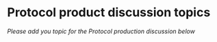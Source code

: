# Protocol product discussion topics

_Please add you topic for the Protocol production discussion below_
